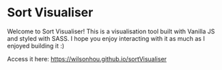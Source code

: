 # Sort Visualiser

Welcome to Sort Visualiser! This is a visualisation tool built with Vanilla JS and styled with SASS. I hope you enjoy interacting with it as much as I enjoyed building it :)

Access it here: https://wilsonhou.github.io/sortVisualiser
